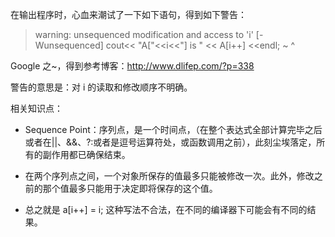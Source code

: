 在输出程序时，心血来潮试了一下如下语句，得到如下警告：
>  warning: unsequenced modification and access to 'i' [-Wunsequenced]
>                cout<< "A["<<i<<"] is " << A[i++] <<endl;
>                             ~                ^


Google 之~，得到参考博客：http://www.dlifep.com/?p=338 

警告的意思是：对 i 的读取和修改顺序不明确。

相关知识点：
 - Sequence Point：序列点，是一个时间点，（在整个表达式全部计算完毕之后或者在||、&&、?:或者是逗号运算符处，或函数调用之前），此刻尘埃落定，所有的副作用都已确保结束。

 - 在两个序列点之间，一个对象所保存的值最多只能被修改一次。此外，修改之前的那个值最多只能用于决定即将保存的这个值。

 - 总之就是 a[i++] = i; 这种写法不合法，在不同的编译器下可能会有不同的结果。
